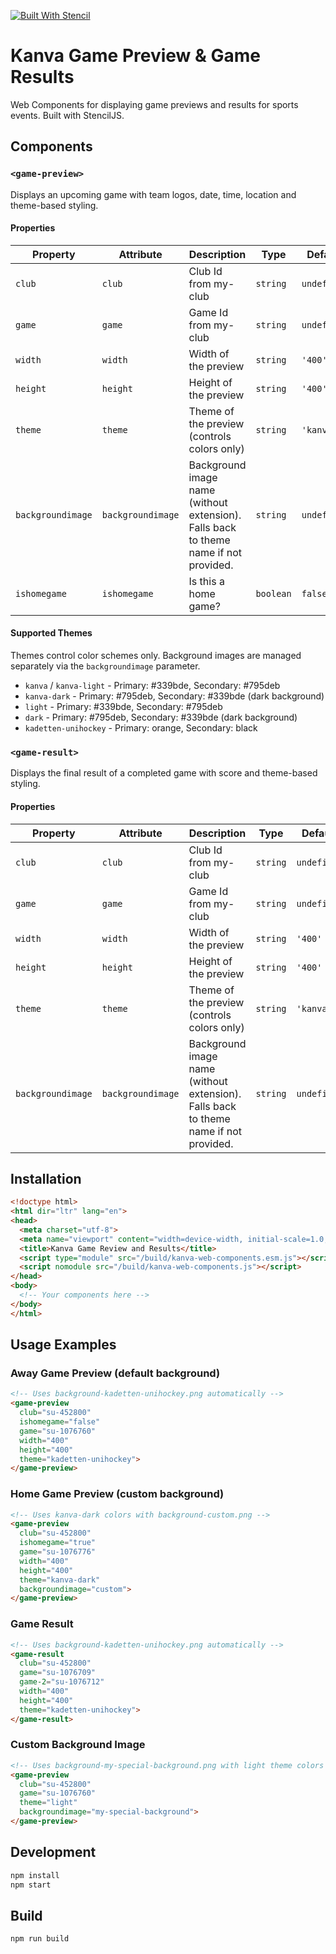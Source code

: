 [![Built With Stencil](https://img.shields.io/badge/-Built%20With%20Stencil-16161d.svg?logo=data%3Aimage%2Fsvg%2Bxml%3Bbase64%2CPD94bWwgdmVyc2lvbj0iMS4wIiBlbmNvZGluZz0idXRmLTgiPz4KPCEtLSBHZW5lcmF0b3I6IEFkb2JlIElsbHVzdHJhdG9yIDE5LjIuMSwgU1ZHIEV4cG9ydCBQbHVnLUluIC4gU1ZHIFZlcnNpb246IDYuMDAgQnVpbGQgMCkgIC0tPgo8c3ZnIHZlcnNpb249IjEuMSIgaWQ9IkxheWVyXzEiIHhtbG5zPSJodHRwOi8vd3d3LnczLm9yZy8yMDAwL3N2ZyIgeG1sbnM6eGxpbms9Imh0dHA6Ly93d3cudzMub3JnLzE5OTkveGxpbmsiIHg9IjBweCIgeT0iMHB4IgoJIHZpZXdCb3g9IjAgMCA1MTIgNTEyIiBzdHlsZT0iZW5hYmxlLWJhY2tncm91bmQ6bmV3IDAgMCA1MTIgNTEyOyIgeG1sOnNwYWNlPSJwcmVzZXJ2ZSI%2BCjxzdHlsZSB0eXBlPSJ0ZXh0L2NzcyI%2BCgkuc3Qwe2ZpbGw6I0ZGRkZGRjt9Cjwvc3R5bGU%2BCjxwYXRoIGNsYXNzPSJzdDAiIGQ9Ik00MjQuNywzNzMuOWMwLDM3LjYtNTUuMSw2OC42LTkyLjcsNjguNkgxODAuNGMtMzcuOSwwLTkyLjctMzAuNy05Mi43LTY4LjZ2LTMuNmgzMzYuOVYzNzMuOXoiLz4KPHBhdGggY2xhc3M9InN0MCIgZD0iTTQyNC43LDI5Mi4xSDE4MC40Yy0zNy42LDAtOTIuNy0zMS05Mi43LTY4LjZ2LTMuNkgzMzJjMzcuNiwwLDkyLjcsMzEsOTIuNyw2OC42VjI5Mi4xeiIvPgo8cGF0aCBjbGFzcz0ic3QwIiBkPSJNNDI0LjcsMTQxLjdIODcuN3YtMy42YzAtMzcuNiw1NC44LTY4LjYsOTIuNy02OC42SDMzMmMzNy45LDAsOTIuNywzMC43LDkyLjcsNjguNlYxNDEuN3oiLz4KPC9zdmc%2BCg%3D%3D&colorA=16161d&style=flat-square)](https://stenciljs.com)

# Kanva Game Preview & Game Results

Web Components for displaying game previews and results for sports events. Built with StencilJS.

## Components

### `<game-preview>`

Displays an upcoming game with team logos, date, time, location and theme-based styling.

#### Properties

| Property          | Attribute         | Description                                                                          | Type      | Default     |
| ----------------- | ----------------- | ------------------------------------------------------------------------------------ | --------- | ----------- |
| `club`            | `club`            | Club Id from my-club                                                                 | `string`  | `undefined` |
| `game`            | `game`            | Game Id from my-club                                                                 | `string`  | `undefined` |
| `width`           | `width`           | Width of the preview                                                                 | `string`  | `'400'`     |
| `height`          | `height`          | Height of the preview                                                                | `string`  | `'400'`     |
| `theme`           | `theme`           | Theme of the preview (controls colors only)                                          | `string`  | `'kanva'`   |
| `backgroundimage` | `backgroundimage` | Background image name (without extension). Falls back to theme name if not provided. | `string`  | `undefined` |
| `ishomegame`      | `ishomegame`      | Is this a home game?                                                                 | `boolean` | `false`     |

#### Supported Themes

Themes control color schemes only. Background images are managed separately via the `backgroundimage` parameter.

- `kanva` / `kanva-light` - Primary: #339bde, Secondary: #795deb
- `kanva-dark` - Primary: #795deb, Secondary: #339bde (dark background)
- `light` - Primary: #339bde, Secondary: #795deb
- `dark` - Primary: #795deb, Secondary: #339bde (dark background)
- `kadetten-unihockey` - Primary: orange, Secondary: black

### `<game-result>`

Displays the final result of a completed game with score and theme-based styling.

#### Properties

| Property          | Attribute         | Description                                                                          | Type     | Default     |
| ----------------- | ----------------- | ------------------------------------------------------------------------------------ | -------- | ----------- |
| `club`            | `club`            | Club Id from my-club                                                                 | `string` | `undefined` |
| `game`            | `game`            | Game Id from my-club                                                                 | `string` | `undefined` |
| `width`           | `width`           | Width of the preview                                                                 | `string` | `'400'`     |
| `height`          | `height`          | Height of the preview                                                                | `string` | `'400'`     |
| `theme`           | `theme`           | Theme of the preview (controls colors only)                                          | `string` | `'kanva'`   |
| `backgroundimage` | `backgroundimage` | Background image name (without extension). Falls back to theme name if not provided. | `string` | `undefined` |

## Installation

```html
<!doctype html>
<html dir="ltr" lang="en">
<head>
  <meta charset="utf-8">
  <meta name="viewport" content="width=device-width, initial-scale=1.0, minimum-scale=1.0, maximum-scale=5.0">
  <title>Kanva Game Review and Results</title>
  <script type="module" src="/build/kanva-web-components.esm.js"></script>
  <script nomodule src="/build/kanva-web-components.js"></script>
</head>
<body>
  <!-- Your components here -->
</body>
</html>
```

## Usage Examples

### Away Game Preview (default background)
```html
<!-- Uses background-kadetten-unihockey.png automatically -->
<game-preview
  club="su-452800"
  ishomegame="false"
  game="su-1076760"
  width="400"
  height="400"
  theme="kadetten-unihockey">
</game-preview>
```

### Home Game Preview (custom background)
```html
<!-- Uses kanva-dark colors with background-custom.png -->
<game-preview
  club="su-452800"
  ishomegame="true"
  game="su-1076776"
  width="400"
  height="400"
  theme="kanva-dark"
  backgroundimage="custom">
</game-preview>
```

### Game Result
```html
<!-- Uses background-kadetten-unihockey.png automatically -->
<game-result
  club="su-452800"
  game="su-1076709"
  game-2="su-1076712"
  width="400"
  height="400"
  theme="kadetten-unihockey">
</game-result>
```

### Custom Background Image
```html
<!-- Uses background-my-special-background.png with light theme colors -->
<game-preview
  club="su-452800"
  game="su-1076760"
  theme="light"
  backgroundimage="my-special-background">
</game-preview>
```

## Development

```bash
npm install
npm start
```

## Build

```bash
npm run build
```
